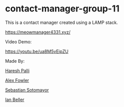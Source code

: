 # contact-manager-group-11
This is a contact manager created using a LAMP stack.

https://meowmanager4331.xyz/

Video Demo:

https://youtu.be/ua8M5vEipZU

Made By:

[Haresh Palli](https://github.com/HareshP31)

[Alex Fowler](https://github.com/f0WLer)

[Sebastian Sotomayor](https://github.com/Sebsotomayor)

[Ian Beller](https://github.com/IBeller8831)
